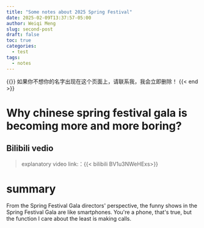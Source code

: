 ```yaml
---
title: "Some notes about 2025 Spring Festival"
date: 2025-02-09T13:37:57-05:00
author: Weiqi Meng
slug: second-post
draft: false
toc: true
categories:
  - test
tags:
  - notes
---
```


{{<block class="caution" >}}
如果你不想你的名字出现在这个页面上，请联系我，我会立即删除！
{{< end >}}




# Why chinese spring festival gala is becoming more and more boring?

## Bilibili vedio

> explanatory video link:：{{< bilibili  BV1u3NWeHExs>}}



# summary

From the Spring Festival Gala directors' perspective, the funny shows in the Spring Festival Gala are like smartphones. You're a phone, that's true, but the function I care about the least is making calls. 

